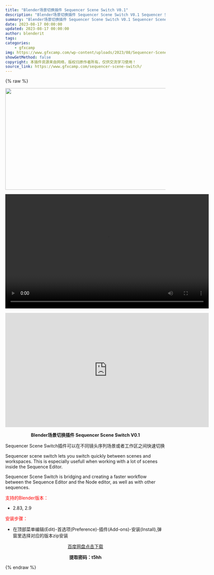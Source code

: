 ```yaml
---
title: "Blender场景切换插件 Sequencer Scene Switch V0.1"
description: "Blender场景切换插件 Sequencer Scene Switch V0.1 Sequencer Scene Switch插件可以在不同镜头序列场景或者工作区之间快速切换 Sequencer s..."
summary: "Blender场景切换插件 Sequencer Scene Switch V0.1 Sequencer Scene Switch插件可以在不同镜头序列场景或者工作区之间快速切换 Sequencer s..."
date: 2023-08-17 00:00:00
updated: 2023-08-17 00:00:00
author: blenderit
tags: 
categories:
    - gfxcamp
img: https://www.gfxcamp.com/wp-content/uploads/2023/08/Sequencer-Scene-Switch.jpg
showGetMethod: false
copyright: 本插件资源来自网络，版权归原作者所有，仅供交流学习使用！
source_link: https://www.gfxcamp.com/sequencer-scene-switch/
---
```


{% raw %}
<div><p><img decoding="async" class="aligncenter size-full wp-image-114379" src="https://www.gfxcamp.com/wp-content/uploads/2023/08/Sequencer-Scene-Switch.jpg" data-src="https://www.gfxcamp.com/wp-content/uploads/2023/08/Sequencer-Scene-Switch.jpg" alt="" width="640" height="320" data-srcset="https://www.gfxcamp.com/wp-content/uploads/2023/08/Sequencer-Scene-Switch.jpg 640w, https://www.gfxcamp.com/wp-content/uploads/2023/08/Sequencer-Scene-Switch-150x75.jpg 150w" data-sizes="(max-width: 640px) 100vw, 640px"><br>
</p><center><div style="width: 640px;" class="wp-video"><!--[if lt IE 9]><script>document.createElement('video');</script><![endif]-->
<video class="wp-video-shortcode" id="video-114382-1" width="640" height="360" preload="true" controls="controls"><source type="video/mp4" src="http://cloud.video.taobao.com/play/u/null/p/1/e/6/t/1/423394877418.mp4?_=1"></source><a href="http://cloud.video.taobao.com/play/u/null/p/1/e/6/t/1/423394877418.mp4">http://cloud.video.taobao.com/play/u/null/p/1/e/6/t/1/423394877418.mp4</a></video></div></center><p style="text-align: center;"><iframe loading="lazy" src="https://player.youku.com/embed/XNjAwMTU0OTA0MA==" width="640" height="360" frameborder="0" allowfullscreen="allowfullscreen" data-mce-fragment="1"></iframe></p><p style="text-align: center;"><strong>Blender场景切换插件 Sequencer Scene Switch V0.1</strong></p><p>Sequencer Scene Switch插件可以在不同镜头序列场景或者工作区之间快速切换</p><p>Sequencer scene switch lets you switch quickly between scenes and workspaces. This is especially usefull when working with a lot of scenes inside the Sequence Editor.</p><p>Sequencer Scene Switch is bridging and creating a faster workflow between the Sequence Editor and the Node editor, as well as with other sequences.</p><p style="text-align: left;"><span style="color: #ff0000;">支持的Blender版本：</span></p><ul>
<li style="text-align: left;">2.83, 2.9</li>
</ul><p style="text-align: left;"><span style="color: #ff0000;">安装步骤：</span></p><ul>
<li>在顶部菜单编辑(Edit)-首选项(Preference)-插件(Add-ons)-安装(Install),弹窗里选择对应的版本zip安装</li>
</ul><p style="text-align: center;"><a class="maxbutton-3 maxbutton maxbutton-baidu" target="_blank" rel="noopener" href="https://pan.baidu.com/s/1uZV5wKnq-qID4jhtSzwB8Q?pwd=t5hh"><span class="mb-text">百度网盘点击下载</span></a></p><p style="text-align: center;"><strong>提取密码：t5hh</strong></p></div>
<div style="display: none">gfxcamp</div>
{% endraw %}